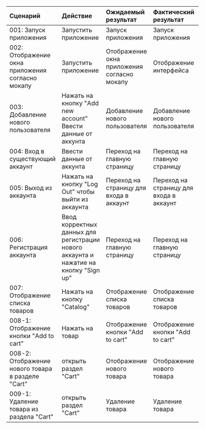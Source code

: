|Cценарий|Действие|Ожидаемый результат|Фактический результат| Оценка|
|:---|:---|:---|:---|:---|
|001: Запуск приложения | Запустить приложение | Запуск приложения | Запуск приложения | Тест пройден|  
|002: Отображение окна приложения согласно мокапу | Запустить приложение | Отображение окна приложения согласно мокапу | Отображение интерфейса | Тест пройден|
|003: Добавление нового пользователя | Нажать на кнопку "Add new account" <br /> Ввести данные от аккунта | Добавление нового пользователя | Добавление нового пользователя  | Тест пройден|
|004: Вход в существующий аккаунт | Ввести данные от аккунта | Переход на главную страницу | Переход на главную страницу | Тест пройден|
|005: Выход из аккаунта | Нажать на кнопку "Log Out" чтобы выйти из аккаунта | Переход на страницу для входа в аккаунт | Переход на страницу для входа в аккаунт | Тест пройден|
|006: Регистрация аккаунта | Ввод корректных данных для регистрации нового аккаунта и нажатие на кнопку "Sign up" | Переход на главную страницу | Переход на главную страницу | Тест пройден|
|007: Отображение списка товаров | Нажать на кнопку "Catalog" | Отображение списка товаров | Отображение списка товаров |Тест пройден|
|008-1: Отображение кнопки "Add to cart" | Нажать на товар | Отображение кнопки "Add to cart" | Отображение кнопки "Add to cart" |Тест пройден|
|008-2: Отображение нового товара в разделе "Cart" | открыть раздел "Cart" | Отображение нового товара | Отображение нового товара |Тест пройден|
|009-1: Удаление товара из раздела "Cart" | открыть раздел "Cart" | Удаление товара | Удаление товара |Тест пройден|
